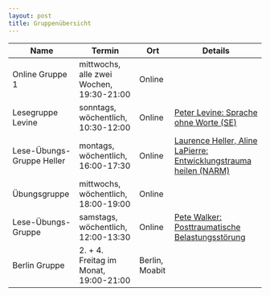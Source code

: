 ```yaml
---
layout: post
title: Gruppenübersicht
---
```


| Name | Termin | Ort | Details |
| --- | --- | --- | --- |
| Online Gruppe 1 | mittwochs, alle zwei Wochen, 19:30-21:00 | Online |  |
| Lesegruppe Levine | sonntags, wöchentlich, 10:30-12:00 | Online | [Peter Levine: Sprache ohne Worte (SE)](https://www.amazon.de/dp/3466309182/) |
| Lese-Übungs-Gruppe Heller | montags, wöchentlich, 16:00-17:30 | Online |  [Laurence Heller, Aline LaPierre: Entwicklungstrauma heilen (NARM)](https://www.amazon.de/dp/3466309220/)   |
| Übungsgruppe | mittwochs, wöchentlich, 18:00-19:00 | Online |     |
| Lese-Übungs-Gruppe | samstags, wöchentlich, 12:00-13:30 | Online | [Pete Walker: Posttraumatische Belastungsstörung](https://www.amazon.de/dp/3962570756/) |
| Berlin Gruppe | 2. + 4. Freitag im Monat, 19:00-21:00 | Berlin, Moabit |     |
